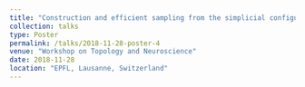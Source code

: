 ```yaml
---
title: "Construction and efficient sampling from the simplicial configuration model"
collection: talks
type: Poster
permalink: /talks/2018-11-28-poster-4
venue: "Workshop on Topology and Neuroscience"
date: 2018-11-28
location: "EPFL, Lausanne, Switzerland"
---
```

